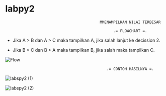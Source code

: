 # labpy2

                                              MMENAMPILKAN NILAI TERBESAR
                                              
                                                    .= FLOWCHART =.
                                                   

- Jika  A > B  dan  A > C  maka tampilkan  A, jika salah lanjut ke decission 2.

- Jika  B > C  dan  B > A  maka tampilkan  B, jika salah maka tampilkan  C.

![Flow](https://user-images.githubusercontent.com/56438848/68073894-6b2de580-fdc7-11e9-9d83-730ad9906ca4.PNG)



                                                 .= CONTOH HASILNYA =.


![labspy2 (1)](https://user-images.githubusercontent.com/56438848/68073891-69fcb880-fdc7-11e9-974d-c35f73fd5fc6.png)


![labspy2 (2)](https://user-images.githubusercontent.com/56438848/68073892-6a954f00-fdc7-11e9-8c2f-a87b8cbe4635.png)
